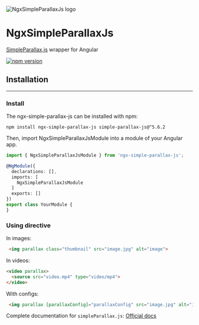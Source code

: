 ![NgxSimpleParallaxJs logo](https://github.com/gesielrosa/ngx-simple-parallax-js/tree/main/projects/ngx-simple-parallax-js/logo.png)

# NgxSimpleParallaxJs

[SimpleParallax.js](https://github.com/geosigno/simpleParallax.js) wrapper for Angular

[![npm version](https://badge.fury.io/js/ngx-simple-parallax-js.svg)](https://www.npmjs.com/package/ngx-simple-parallax-js)

## Installation

<hr>

### Install

The ngx-simple-parallax-js can be installed with npm:

`npm install ngx-simple-parallax-js simple-parallax-js@^5.6.2`

Then, import NgxSimpleParallaxJsModule into a module of your Angular app.

```ts
import { NgxSimpleParallaxJsModule } from 'ngx-simple-parallax-js';

@NgModule({
  declarations: [],
  imports: [
    NgxSimpleParallaxJsModule
  ]
  exports: []
})
export class YourModule {
}
```

### Using directive

In images:

```html
 <img parallax class="thumbnail" src="image.jpg" alt="image">
```

In videos:

```html
<video parallax>
  <source src="video.mp4" type="video/mp4">
</video>
```

With configs:

```html
 <img parallax [parallaxConfig]="parallaxConfig" src="image.jpg" alt="image">
```

Complete documentation for `simpleParallax.js`: [Official docs](https://github.com/geosigno/simpleParallax.js#readme)

